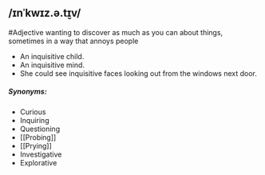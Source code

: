 ## /ɪnˈkwɪz.ə.t̬ɪv/  
#Adjective 
wanting to discover as much as you can about things, sometimes in a way that annoys people

- An inquisitive child.
- An inquisitive mind.
- She could see inquisitive faces looking out from the windows next door.

##### Synonyms:
- Curious
- Inquiring
- Questioning
- [[Probing]]
- [[Prying]]
- Investigative
- Explorative